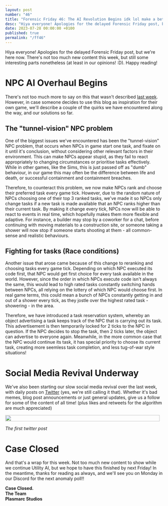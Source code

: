 ```yaml
---
layout: post
number: "46"
title: "Forensic Friday 46: The AI Revolution Begins idk lol make a better title"
desc: "Hiya everyone! Apologies for the delayed Forensic Friday post, but we're here now. There's not too much new content this week, but still some interesting parts nonetheless (at least in our opinions! :D). Happy reading!"
date: 2023-07-28 00:00:00 +0100
published: true 
permalink: "/ff46"
---
```


Hiya everyone! Apologies for the delayed Forensic Friday post, but we're here now. There's not too much new content this week, but still some interesting parts nonetheless (at least in our opinions! :D). Happy reading!

# NPC AI Overhaul Begins
There's not too much more to say on this that wasn't described [last week](https://plasmarcstudios.co.uk//containcorp-blog/ff45#utility-ai). However, in case someone decides to use this blog as inspiration for their own game, we'll describe a couple of the quirks we have encountered along the way, and our solutions so far.

## The "tunnel-vision" NPC problem
One of the biggest issues we've encountered has been the "tunnel-vision" NPC problem, that occurs when NPCs in game start one task, and fixate on it until it's conclusion, without considering other relevant factors in their environment. This can make NPCs appear stupid, as they fail to react appropriately to changing circumstances or prioritise tasks effectively. While in other games, like the Sims, this is just passed off as "dumb" behaviour, in our game this may often be the difference between life and death, or successful containment and containment breaches.

Therefore, to counteract this problem, we now make NPCs rank and choose their preferred task every game tick. However, due to the random nature of NPCs choosing one of their top 3 ranked tasks, we've made it so NPCs only change tasks if a new task is made available that an NPC ranks higher than their current task. By making it change every tick, NPCs now will be able to react to events in real time, which hopefully makes them more flexible and adaptive. For instance, a builder may stop by a coworker for a chat, before continuing with moving materials to a construction site, or someone taking a shower will now stop if someone starts shooting at them - all common-sense and realistic behaviours.

## Fighting for tasks (Race conditions)
Another issue that arose came because of this change to reranking and choosing tasks every game tick. Depending on which NPC executed its code first, that NPC would get first choice for every task available in the world. However, since the order in which NPCs execute code isn't always the same, this would lead to high rated tasks constantly switching hands between NPCs, all relying on the lottery of which NPC would choose first. In real game terms, this could mean a bunch of NPCs constantly getting in and out of a shower every tick, as they jostle over the highest rated task - showering - in the area.

Therefore, we have introduced a task reservation system, whereby an object advertising a task keeps track of the NPC that is carrying out its task. This advertisement is then temporarily locked for 2 ticks to the NPC in question. If the NPC decides to stop the task, then 2 ticks later, the object can advertise to everyone again. Meanwhile, in the more common case that the NPC would continue its task, it has special priority to choose its current task, creating more seemless task completion, and less tug-of-war style situations!

# Social Media Revival Underway

We've also been starting our slow social media revival over the last week, with daily posts on [Twitter](https://twitter.com/PlasmarcS) (yes, we're still calling it that). Whether it's bad memes, blog post announcements or just general updates, give us a follow for some of the content of all time! (plus likes and retweets for the algorithm are much appreciated)

<div style="display:flex">
    <div style="flex:1;padding-right:10px;">
        <img src="./forensic-friday-media/ff46/twitter.png" width="100%"/>
    </div>
</div>

_The first twitter post_

# Case Closed
And that's a wrap for this week. Not too much new content to show while we continue Utility AI, but we hope to have this finished by next Friday! In the meantime, thanks for reading as always, and we'll see you on Monday in our Discord for the next anomaly poll!!


**Case Closed.**\
**The Team**\
**Plasmarc Studios**